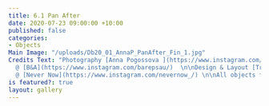 ```yaml
---
title: 6.1 Pan After
date: 2020-07-23 09:00:00 +10:00
published: false
categories:
- Objects
Main Image: "/uploads/Db20_01_AnnaP_PanAfter_Fin_1.jpg"
Credits Text: "Photography [Anna Pogossova ](https://www.instagram.com/annapogossova/)
  @ [B&A](https://www.instagram.com/barepsau/)  \n\nDesign & Layout [Tristan Ceddia](https://www.instagram.com/tristanceddia/)
  @ [Never Now](https://www.instagram.com/nevernow_/) \n\nAll objects from [Pan After](https://www.instagram.com/pan_after/?hl=en)\n\n[www.panafter.com](https://panafter.com.au/)"
is featured?: true
layout: gallery
---
```


